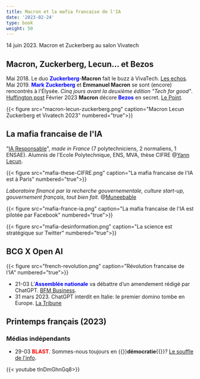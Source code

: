```yaml
---
title: Macron et la mafia francaise de l'IA
date: '2023-02-24'
type: book
weight: 50
---
```


14 juin 2023. Macron et Zuckerberg au salon Vivatech

<!--more-->

## Macron, Zuckerberg, Lecun... et Bezos

Mai 2018. Le duo <b style="color:blue;">Zuckerberg</b>-<b>Macron</b> fait le buzz à VivaTech. [Les echos](https://www.lesechos.fr/start-up/next40-vivatech/le-duo-zuckerberg-macron-fait-le-buzz-a-vivatech-132831).
Mai 2019. <b style="color:blue;">Mark Zuckerberg</b> et <b>Emmanuel Macron</b> se sont (encore) rencontrés à l'Élysée. <i>Cinq jours avant la deuxième édition "Tech for good"</i>. [Huffington post](https://www.huffingtonpost.fr/politique/article/mark-zuckerberg-et-emmanuel-macron-se-sont-encore-rencontres-a-l-elysee_144827.html)
Février 2023 <b>Macron</b> décore <b style="color:blue;">Bezos</b> en secret. [Le Point](https://www.youtube.com/watch?v=kZPG9rmbdmw&ab_channel=LePoint).

{{< figure src="macron-lecun-zuckerberg.png" caption="Macron Lecun Zuckerberg et Vivatech 2023" numbered="true">}}

## La mafia francaise de l'IA

"[IA Responsable](https://ai.facebook.com/blog/large-language-model-llama-meta-ai/)", <i>made in France</i> (7 polytechniciens, 2 normaliens, 1 ENSAE). Alumnis de l'Ecole Polytechnique, ENS, MVA, thèse CIFRE @[Yann Lecun](https://twitter.com/ylecun/status/1629845738170597376?lang=en).

{{< figure src="mafia-these-CIFRE.png" caption="La mafia francaise de l'IA est à Paris" numbered="true">}}

<i>Laboratoire financé par la recherche gouvernementale, culture start-up, gouvernement français, tout bien fait.</i> @[Muneebable](https://twitter.com/Muneebable/status/1629850276092944384)

{{< figure src="mafia-france-ia.png" caption="La mafia francaise de l'IA est pilotée par Facebook" numbered="true">}}

{{< figure src="mafia-desinformation.png" caption="La science est stratégique sur Twitter" numbered="true">}}

## BCG X Open AI

{{< figure src="french-revolution.png" caption="Révolution francaise de l'IA" numbered="true">}}

- 21-03 L’<b style="color:blue;">Assemblée nationale</b> va débattre d’un amendement rédigé par ChatGPT. [BFM Business](https://www.bfmtv.com/tech/intelligence-artificielle/pour-la-premiere-fois-l-assemblee-nationale-va-debattre-d-un-amendement-redige-par-chat-gpt_AV-202303210310.html).
- 31 mars 2023. ChatGPT interdit en Italie: le premier domino tombe en Europe. [La Tribune](https://www.latribune.fr/technos-medias/informatique/chatgpt-interdit-en-italie-le-premier-domino-tombe-en-europe-957429.html)

## Printemps français (2023)

### Médias indépendants
- 29-03 <b style="color:red;">BLAST</b>. Sommes-nous toujours en {{<hl>}}<b>démocratie</b>{{</hl>}}? [Le souffle de l'info](https://www.blast-info.fr/articles/2023/sommes-nous-toujours-en-democratie-AwJ1_TmlTM-ONwHybrhuqQ).  

{{< youtube tlnDmGhnGq8>}} 